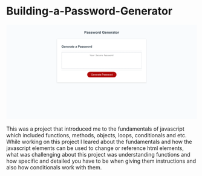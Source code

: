 # Building-a-Password-Generator

![](images/img1.png)

This was a project that introduced me to the fundamentals of javascript which included functions, methods, objects, loops, conditionals and etc. While working on this project I leared about the fundamentals and how the javascript elements can be used to change or reference html elements, what was challenging about this project was understanding functions and how specific and detailed you have to be when giving them instructions and also how conditionals work with them.